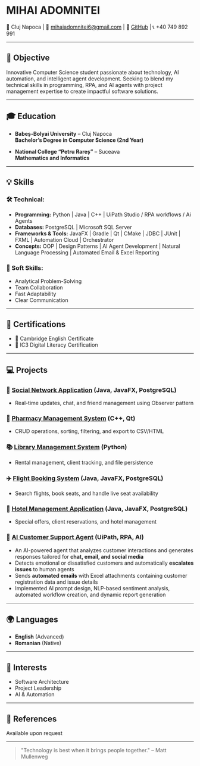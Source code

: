 # MIHAI ADOMNITEI

📍 Cluj Napoca | 📧 [mihaiadomnitei6@gmail.com](mailto:mihaiadomnitei6@gmail.com) | 🔗 [GitHub](https://github.com/MihaiAdomnitei) | 📞 +40 749 892 991

---

## 🚀 Objective

Innovative Computer Science student passionate about technology, AI automation, and intelligent agent development. Seeking to blend my technical skills in programming, RPA, and AI agents with project management expertise to create impactful software solutions.

---

## 🎓 Education

- **Babeș-Bolyai University** – Cluj Napoca  
  **Bachelor’s Degree in Computer Science (2nd Year)**

- **National College “Petru Rareș”** – Suceava  
  **Mathematics and Informatics**

---

## 💡 Skills

### 🛠️ Technical:

- **Programming:** Python | Java | C++ | UiPath Studio / RPA workflows / Ai Agents
- **Databases:** PostgreSQL | Microsoft SQL Server  
- **Frameworks & Tools:** JavaFX | Gradle | Qt | CMake | JDBC | JUnit | FXML | Automation Cloud | Orchestrator  
- **Concepts:** OOP | Design Patterns | AI Agent Development | Natural Language Processing | Automated Email & Excel Reporting  

### 🔧 Soft Skills:

- Analytical Problem-Solving  
- Team Collaboration  
- Fast Adaptability  
- Clear Communication  

---

## 📜 Certifications

- 🏅 Cambridge English Certificate  
- 🏅 IC3 Digital Literacy Certification  

---

## 💻 Projects

### 🌟 [Social Network Application](https://github.com/MihaiAdomnitei/social-networkApp) (Java, JavaFX, PostgreSQL)
- Real-time updates, chat, and friend management using Observer pattern

### 💊 [Pharmacy Management System](https://github.com/MihaiAdomnitei/Farmacy) (C++, Qt)
- CRUD operations, sorting, filtering, and export to CSV/HTML

### 📚 [Library Management System](https://github.com/MihaiAdomnitei/Library) (Python)
- Rental management, client tracking, and file persistence

### ✈️ [Flight Booking System](https://github.com/MihaiAdomnitei/Ticketing-App) (Java, JavaFX, PostgreSQL)
- Search flights, book seats, and handle live seat availability

### 🏨 [Hotel Management Application](https://github.com/MihaiAdomnitei/HotelManagement) (Java, JavaFX, PostgreSQL)
- Special offers, client reservations, and hotel management

### 🤖 [AI Customer Support Agent](https://github.com/MihaiAdomnitei/AI-Customer-Support-Agent) (UiPath, RPA, AI)
- An AI-powered agent that analyzes customer interactions and generates responses tailored for **chat, email, and social media**  
- Detects emotional or dissatisfied customers and automatically **escalates issues** to human agents  
- Sends **automated emails** with Excel attachments containing customer registration data and issue details  
- Implemented AI prompt design, NLP-based sentiment analysis, automated workflow creation, and dynamic report generation  

---

## 🌍 Languages

- **English** (Advanced)  
- **Romanian** (Native)  

---

## 🎯 Interests

- Software Architecture  
- Project Leadership  
- AI & Automation  

---

## 🔎 References

Available upon request

---

> "Technology is best when it brings people together." – Matt Mullenweg
